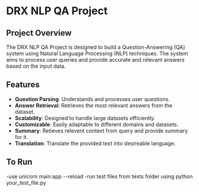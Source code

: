 # DRX NLP QA Project

## Project Overview
The DRX NLP QA Project is designed to build a Question-Answering (QA) system using Natural Language Processing (NLP) techniques. The system aims to process user queries and provide accurate and relevant answers based on the input data.

## Features
- **Question Parsing**: Understands and processes user questions.
- **Answer Retrieval**: Retrieves the most relevant answers from the dataset.
- **Scalability**: Designed to handle large datasets efficiently.
- **Customizable**: Easily adaptable to different domains and datasets.
- **Summary**: Retieves relevent context from query and provide summary for it.
- **Translation**: Translate the provided text into desireable language.
  
## To Run
-use unicorn main:app --reload
-run test files from tests folder using python your_test_file.py


